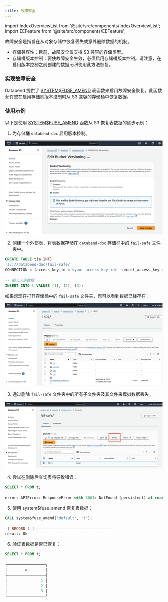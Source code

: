 ```yaml
---
title: 故障安全
---
```

import IndexOverviewList from '@site/src/components/IndexOverviewList';
import EEFeature from '@site/src/components/EEFeature';

<EEFeature featureName='FAIL-SAFE'/>

故障安全是指旨在从对象存储中恢复丢失或意外删除数据的机制。

- 存储兼容性：目前，故障安全仅支持 S3 兼容的存储类型。
- 存储桶版本控制：要使故障安全生效，必须启用存储桶版本控制。请注意，在启用版本控制之前创建的数据*无法*使用此方法恢复。

### 实现故障安全

Databend 提供了 [SYSTEM$FUSE_AMEND](/sql/sql-functions/table-functions/fuse-amend) 表函数来启用故障安全恢复。此函数允许您在启用存储桶版本控制时从 S3 兼容的存储桶中恢复数据。

### 使用示例

以下是使用 [SYSTEM$FUSE_AMEND](/sql/sql-functions/table-functions/fuse-amend) 函数从 S3 恢复表数据的逐步示例：

1. 为存储桶 `databend-doc` 启用版本控制。

![alt text](../../../../static/img/guides/bucket-versioning.png)

2. 创建一个外部表，将表数据存储在 `databend-doc` 存储桶中的 `fail-safe` 文件夹中。

```sql
CREATE TABLE t(a INT) 
's3://databend-doc/fail-safe/' 
CONNECTION = (access_key_id ='<your-access-key-id>' secret_access_key ='<your-secret-accesskey>');

-- 插入示例数据
INSERT INTO t VALUES (1), (2), (3);
```

如果您现在打开存储桶中的 `fail-safe` 文件夹，您可以看到数据已经存在：

![alt text](../../../../static/img/guides/bucket-versioning-2.png)

3. 通过删除 `fail-safe` 文件夹中的所有子文件夹及其文件来模拟数据丢失。

![alt text](../../../../static/img/guides/bucket-versioning-3.png)

4. 尝试在删除后查询表将导致错误：

```sql
SELECT * FROM t;

error: APIError: ResponseError with 3001: NotFound (persistent) at read, context: { uri: https://s3.us-east-2.amazonaws.com/databend-doc/fail-safe/1/1502/_b/3f84d636dc6c40508720d1cde20d4f3b_v2.parquet, response: Parts { status: 404, version: HTTP/1.1, headers: {"x-amz-request-id": "FYSJNZX1X16T91HN", "x-amz-id-2": "EI+NQjyRlSk8jlU64EASKodjvOkzuAlhZ1CYo0nIenzOH6DP7t6mMWh7raj4mUiOxW18NQesxmA=", "x-amz-delete-marker": "true", "x-amz-version-id": "ngecunzFP0pir0ysXlbR_eJafaTPl1oh", "content-type": "application/xml", "transfer-encoding": "chunked", "date": "Mon, 09 Sep 2024 02:01:57 GMT", "server": "AmazonS3"} }, service: s3, path: 1/1502/_b/3f84d636dc6c40508720d1cde20d4f3b_v2.parquet, range: 4-47 } => S3Error { code: "NoSuchKey", message: "The specified key does not exist.", resource: "", request_id: "FYSJNZX1X16T91HN" }
```

5. 使用 system$fuse_amend 恢复表数据：

```sql
CALL system$fuse_amend('default', 't');

-[ RECORD 1 ]-----------------------------------
result: Ok
```

6. 验证表数据是否已恢复：

```sql
SELECT * FROM t;

┌─────────────────┐
│        a        │
├─────────────────┤
│               1 │
│               2 │
│               3 │
└─────────────────┘
```